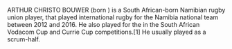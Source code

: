 ARTHUR CHRISTO BOUWER (born ) is a South African-born Namibian rugby union player, that played international rugby for the Namibia national team between 2012 and 2016. He also played for the in the South African Vodacom Cup and Currie Cup competitions.[1] He usually played as a scrum-half.
